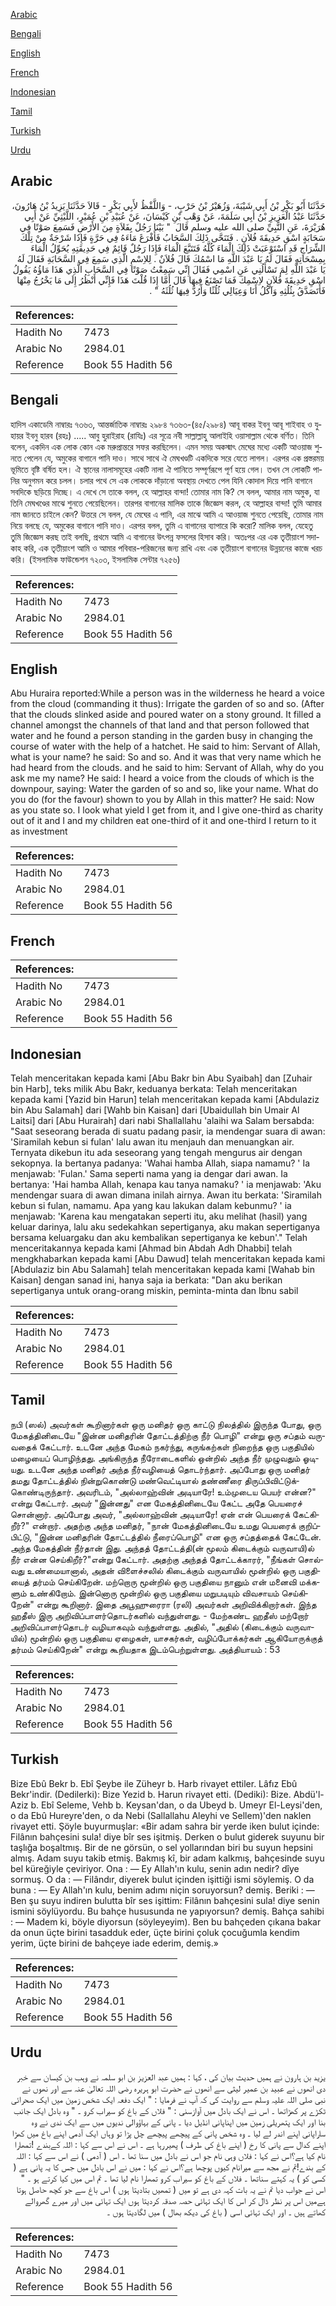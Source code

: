 [Arabic](#arabic)

[Bengali](#bengali)

[English](#english)

[French](#french)

[Indonesian](#indonesian)

[Tamil](#tamil)

[Turkish](#turkish)

[Urdu](#urdu)

## Arabic


<div dir="rtl" lang="ar" style={{fontSize:'larger',backgroundColor:'#f8f9fa',padding:20}}>
حَدَّثَنَا أَبُو بَكْرِ بْنُ أَبِي شَيْبَةَ، وَزُهَيْرُ بْنُ حَرْبٍ، - وَاللَّفْظُ لأَبِي بَكْرٍ - قَالاَ حَدَّثَنَا يَزِيدُ بْنُ هَارُونَ، حَدَّثَنَا عَبْدُ الْعَزِيزِ بْنُ أَبِي سَلَمَةَ، عَنْ وَهْبِ بْنِ كَيْسَانَ، عَنْ عُبَيْدِ بْنِ عُمَيْرٍ، اللَّيْثِيِّ عَنْ أَبِي هُرَيْرَةَ، عَنِ النَّبِيِّ صلى الله عليه وسلم قَالَ ‏ "‏ بَيْنَا رَجُلٌ بِفَلاَةٍ مِنَ الأَرْضِ فَسَمِعَ صَوْتًا فِي سَحَابَةٍ اسْقِ حَدِيقَةَ فُلاَنٍ ‏.‏ فَتَنَحَّى ذَلِكَ السَّحَابُ فَأَفْرَغَ مَاءَهُ فِي حَرَّةٍ فَإِذَا شَرْجَةٌ مِنْ تِلْكَ الشِّرَاجِ قَدِ اسْتَوْعَبَتْ ذَلِكَ الْمَاءَ كُلَّهُ فَتَتَبَّعَ الْمَاءَ فَإِذَا رَجُلٌ قَائِمٌ فِي حَدِيقَتِهِ يُحَوِّلُ الْمَاءَ بِمِسْحَاتِهِ فَقَالَ لَهُ يَا عَبْدَ اللَّهِ مَا اسْمُكَ قَالَ فُلاَنٌ ‏.‏ لِلاِسْمِ الَّذِي سَمِعَ فِي السَّحَابَةِ فَقَالَ لَهُ يَا عَبْدَ اللَّهِ لِمَ تَسْأَلُنِي عَنِ اسْمِي فَقَالَ إِنِّي سَمِعْتُ صَوْتًا فِي السَّحَابِ الَّذِي هَذَا مَاؤُهُ يَقُولُ اسْقِ حَدِيقَةَ فُلاَنٍ لاِسْمِكَ فَمَا تَصْنَعُ فِيهَا قَالَ أَمَّا إِذَا قُلْتَ هَذَا فَإِنِّي أَنْظُرُ إِلَى مَا يَخْرُجُ مِنْهَا فَأَتَصَدَّقُ بِثُلُثِهِ وَآكُلُ أَنَا وَعِيَالِي ثُلُثًا وَأَرُدُّ فِيهَا ثُلُثَهُ ‏"‏ ‏.‏
</div>
<div style={{backgroundColor:'#f8f9fa',padding:20, marginBottom: 10}}><table> <thead> <tr> <th>References:</th> <th></th> </tr> </thead> <tbody><tr><td>Hadith No</td><td>7473</td></tr><tr><td>Arabic No</td><td>2984.01</td></tr><tr><td>Reference</td><td>Book 55 Hadith 56</td></tr></tbody></table></div>

## Bengali


<div dir="ltr" lang="bn" style={{fontSize:'larger',backgroundColor:'#f8f9fa',padding:20}}>
হাদিস একাডেমি নাম্বারঃ ৭৩৬৩, আন্তর্জাতিক নাম্বারঃ ২৯৮৪ ৭৩৬৩-(৪৫/২৯৮৪) আবূ বাকর ইবনু আবূ শাইবাহ ও যুহায়র ইবনু হারব (রহঃ) ..... আবু হুরাইরাহ (রাযিঃ) এর সূত্রে নবী সাল্লাল্লাহু আলাইহি ওয়াসাল্লাম থেকে বর্ণিত। তিনি বলেন, একদিন এক লোক কোন এক মরুপ্রান্তরে সফর করছিলেন। এমন সময় অকস্মাৎ মেঘের মধ্যে একটি আওয়াজ শুনতে পেলেন যে, অমুকের বাগানে পানি দাও। সাথে সাথে ঐ মেঘখণ্ডটি একদিকে সরে যেতে লাগল। এরপর এক প্রস্তরময় ভূমিতে বৃষ্টি বর্ষিত হল। ঐ স্থানের নালাসমূহের একটি নালা ঐ পানিতে সম্পূর্ণরূপে পূর্ণ হয়ে গেল। তখন সে লোকটি পানির অনুগমন করে চলল। চলার পথে সে এক লোককে দাঁড়ানো অবস্থায় দেখতে পেল যিনি কোদাল দিয়ে পানি বাগানে সবদিকে ছড়িয়ে দিচ্ছে। এ দেখে সে তাকে বলল, হে আল্লাহর বান্দা! তোমার নাম কি? সে বলল, আমার নাম অমুক, যা তিনি মেঘখণ্ডের মাঝে শুনতে পেয়েছিলেন। তারপর বাগানের মালিক তাকে জিজ্ঞেস করল, হে আল্লাহর বান্দা! তুমি আমার নাম জানতে চাইলে কেন? উত্তরে সে বলল, যে মেঘের এ পানি, এর মাঝে আমি এ আওয়াজ শুনতে পেয়েছি, তোমার নাম নিয়ে বলছে যে, অমুকের বাগানে পানি দাও। এরপর বলল, তুমি এ বাগানের ব্যাপারে কি করো? মালিক বলল, যেহেতু তুমি জিজ্ঞেস করছ তাই বলছি, প্রথমে আমি এ বাগানের উৎপন্ন ফসলের হিসাব করি। অতঃপর এর এক তৃতীয়াংশ সদাকাহ করি, এক তৃতীয়াংশ আমি ও আমার পবিবার-পরিজনের জন্য রাখি এবং এক তৃতীয়াংশ বাগানের উন্নয়নের কাজে খরচ করি। (ইসলামিক ফাউন্ডেশন ৭২০৩, ইসলামিক সেন্টার ৭২৫৬)
</div>
<div style={{backgroundColor:'#f8f9fa',padding:20, marginBottom: 10}}><table> <thead> <tr> <th>References:</th> <th></th> </tr> </thead> <tbody><tr><td>Hadith No</td><td>7473</td></tr><tr><td>Arabic No</td><td>2984.01</td></tr><tr><td>Reference</td><td>Book 55 Hadith 56</td></tr></tbody></table></div>

## English


<div dir="ltr" lang="en" style={{fontSize:'larger',backgroundColor:'#f8f9fa',padding:20}}>
Abu Huraira reported:While a person was in the wilderness he heard a voice from the cloud (commanding it thus): Irrigate the garden of so and so. (After that the clouds slinked aside and poured water on a stony ground. It filled a channel amongst the channels of that land and that person followed that water and he found a person standing in the garden busy in changing the course of water with the help of a hatchet. He said to him: Servant of Allah, what is your name? he said: So and so. And it was that very name which he had heard from the clouds. and he said to him: Servant of Allah, why do you ask me my name? He said: I heard a voice from the clouds of which is the downpour, saying: Water the garden of so and so, like your name. What do you do (for the favour) shown to you by Allah in this matter? He said: Now as you state so. I look what yield I get from it, and I give one-third as charity out of it and I and my children eat one-third of it and one-third I return to it as investment
</div>
<div style={{backgroundColor:'#f8f9fa',padding:20, marginBottom: 10}}><table> <thead> <tr> <th>References:</th> <th></th> </tr> </thead> <tbody><tr><td>Hadith No</td><td>7473</td></tr><tr><td>Arabic No</td><td>2984.01</td></tr><tr><td>Reference</td><td>Book 55 Hadith 56</td></tr></tbody></table></div>

## French


<div dir="ltr" lang="fr" style={{fontSize:'larger',backgroundColor:'#f8f9fa',padding:20}}>

</div>
<div style={{backgroundColor:'#f8f9fa',padding:20, marginBottom: 10}}><table> <thead> <tr> <th>References:</th> <th></th> </tr> </thead> <tbody><tr><td>Hadith No</td><td>7473</td></tr><tr><td>Arabic No</td><td>2984.01</td></tr><tr><td>Reference</td><td>Book 55 Hadith 56</td></tr></tbody></table></div>

## Indonesian


<div dir="ltr" lang="id" style={{fontSize:'larger',backgroundColor:'#f8f9fa',padding:20}}>
Telah menceritakan kepada kami [Abu Bakr bin Abu Syaibah] dan [Zuhair bin Harb], teks milik Abu Bakr, keduanya berkata: Telah menceritakan kepada kami [Yazid bin Harun] telah menceritakan kepada kami [Abdulaziz bin Abu Salamah] dari [Wahb bin Kaisan] dari [Ubaidullah bin Umair Al Laitsi] dari [Abu Hurairah] dari nabi Shallallahu 'alaihi wa Salam bersabda: "Saat seseorang berada di suatu padang pasir, ia mendengar suara di awan: 'Siramilah kebun si fulan' lalu awan itu menjauh dan menuangkan air. Ternyata dikebun itu ada seseorang yang tengah mengurus air dengan sekopnya. Ia bertanya padanya: 'Wahai hamba Allah, siapa namamu? ' Ia menjawab: 'Fulan.' Sama seperti nama yang ia dengar dari awan. Ia bertanya: 'Hai hamba Allah, kenapa kau tanya namaku? ' ia menjawab: 'Aku mendengar suara di awan dimana inilah airnya. Awan itu berkata: 'Siramilah kebun si fulan, namamu. Apa yang kau lakukan dalam kebunmu? ' ia menjawab: 'Karena kau mengatakan seperti itu, aku melihat (hasil) yang keluar darinya, lalu aku sedekahkan sepertiganya, aku makan sepertiganya bersama keluargaku dan aku kembalikan sepertiganya ke kebun'." Telah menceritakannya kepada kami [Ahmad bin Abdah Adh Dhabbi] telah mengkhabarkan kepada kami [Abu Dawud] telah menceritakan kepada kami [Abdulaziz bin Abu Salamah] telah menceritakan kepada kami [Wahab bin Kaisan] dengan sanad ini, hanya saja ia berkata: "Dan aku berikan sepertiganya untuk orang-orang miskin, peminta-minta dan Ibnu sabil
</div>
<div style={{backgroundColor:'#f8f9fa',padding:20, marginBottom: 10}}><table> <thead> <tr> <th>References:</th> <th></th> </tr> </thead> <tbody><tr><td>Hadith No</td><td>7473</td></tr><tr><td>Arabic No</td><td>2984.01</td></tr><tr><td>Reference</td><td>Book 55 Hadith 56</td></tr></tbody></table></div>

## Tamil


<div dir="ltr" lang="ta" style={{fontSize:'larger',backgroundColor:'#f8f9fa',padding:20}}>
நபி (ஸல்) அவர்கள் கூறினார்கள் ஒரு மனிதர் ஒரு காட்டு நிலத்தில் இருந்த போது, ஒரு மேகத்தினிடையே "இன்ன மனிதரின் தோட்டத்திற்கு நீர் பொழி" என்று ஒரு சப்தம் வருவதைக் கேட்டார். உடனே அந்த மேகம் நகர்ந்து, கருங்கற்கள் நிறைந்த ஒரு பகுதியில் மழையைப் பொழிந்தது. அங்கிருந்த நீரோடைகளில் ஒன்றில் அந்த நீர் முழுவதும் ஓடியது. உடனே அந்த மனிதர் அந்த நீர்வழியைத் தொடர்ந்தார். அப்போது ஒரு மனிதர் தமது தோட்டத்தில் நின்றுகொண்டு மண்வெட்டியால் தண்ணீரை திருப்பிவிட்டுக்கொண்டிருந்தார். அவரிடம், "அல்லாஹ்வின் அடியாரே! உம்முடைய பெயர் என்ன?" என்று கேட்டார். அவர் "இன்னது" என மேகத்தினிடையே கேட்ட அதே பெயரைச் சொன்னார். அப்போது அவர், "அல்லாஹ்வின் அடியாரே! ஏன் என் பெயரைக் கேட்கிறீர்?" என்றார். அதற்கு அந்த மனிதர், "நான் மேகத்தினிடையே உமது பெயரைக் குறிப்பிட்டு, "இன்ன மனிதரின் தோட்டத்தில் நீரைப்பொழி" என ஒரு சப்தத்தைக் கேட்டேன். அந்த மேகத்தின் நீர்தான் இது. அந்தத் தோட்டத்தி(ன் மூலம் கிடைக்கும் வருவாயி)ல் நீர் என்ன செய்கிறீர்?"என்று கேட்டார். அதற்கு அந்தத் தோட்டக்காரர், "நீங்கள் சொல்வது உண்மையானால், அதன் விளைச்சலில் கிடைக்கும் வருவாயில் மூன்றில் ஒரு பகுதியைத் தர்மம் செய்கிறேன். மற்றொரு மூன்றில் ஒரு பகுதியை நானும் என் மனைவி மக்களும் உண்கிறோம். இன்னொரு மூன்றில் ஒரு பகுதியை மறுபடியும் விவசாயம் செய்கிறேன்" என்று கூறினார். இதை அபூஹுரைரா (ரலி) அவர்கள் அறிவிக்கிறார்கள். இந்த ஹதீஸ் இரு அறிவிப்பாளர்தொடர்களில் வந்துள்ளது. - மேற்கண்ட ஹதீஸ் மற்றோர் அறிவிப்பாளர்தொடர் வழியாகவும் வந்துள்ளது. அதில், "அதில் (கிடைக்கும் வருவாயில்) மூன்றில் ஒரு பகுதியை ஏழைகள், யாசகர்கள், வழிப்போக்கர்கள் ஆகியோருக்குத் தர்மம் செய்கிறேன்" என்று கூறியதாக இடம்பெற்றுள்ளது. அத்தியாயம் : 53
</div>
<div style={{backgroundColor:'#f8f9fa',padding:20, marginBottom: 10}}><table> <thead> <tr> <th>References:</th> <th></th> </tr> </thead> <tbody><tr><td>Hadith No</td><td>7473</td></tr><tr><td>Arabic No</td><td>2984.01</td></tr><tr><td>Reference</td><td>Book 55 Hadith 56</td></tr></tbody></table></div>

## Turkish


<div dir="ltr" lang="tr" style={{fontSize:'larger',backgroundColor:'#f8f9fa',padding:20}}>
Bize Ebû Bekr b. Ebî Şeybe ile Züheyr b. Harb rivayet ettiler. Lâfız Ebû Bekr'indir. (Dedilerki): Bize Yezid b. Harun rivayet etti. (Dediki): Bize. Abdü'l-Aziz b. Ebî Seleme, Vehb b. Keysan'dan, o da Ubeyd b. Umeyr El-Leysi'den, o da Ebû Hureyre'den, o da Nebi (Sallallahu Aleyhi ve Sellem)'den naklen rivayet etti. Şöyle buyurmuşlar: «Bir adam sahra bir yerde iken bulut içinde: Filânın bahçesini sula! diye bîr ses işitmiş. Derken o bulut giderek suyunu bir taşlığa boşaltmış. Bir de ne görsün, o sel yollarından biri bu suyun hepsini almış. Adam suyu takib etmiş. Bakmış kî, bir adam kalkmış, bahçesinde suyu bel küreğiyle çeviriyor. Ona : — Ey Allah'ın kulu, senin adın nedir? dîye sormuş. O da : — Filândır, diyerek bulut içinden işittiği ismi söylemiş. O da buna : — Ey Allah'ın kulu, benim adımı niçin soruyorsun? demiş. Beriki : — Ben şu suyu indiren bulutta bîr ses işittim: Filânın bahçesini sula! diye senin ismini söylüyordu. Bu bahçe hususunda ne yapıyorsun? demiş. Bahça sahibi : — Madem ki, böyle diyorsun (söyleyeyim). Ben bu bahçeden çıkana bakar da onun üçte birini tasadduk eder, üçte birini çoluk çocuğumla kendim yerim, üçte birini de bahçeye iade ederim, demiş.»
</div>
<div style={{backgroundColor:'#f8f9fa',padding:20, marginBottom: 10}}><table> <thead> <tr> <th>References:</th> <th></th> </tr> </thead> <tbody><tr><td>Hadith No</td><td>7473</td></tr><tr><td>Arabic No</td><td>2984.01</td></tr><tr><td>Reference</td><td>Book 55 Hadith 56</td></tr></tbody></table></div>

## Urdu


<div dir="rtl" lang="ur" style={{fontSize:'larger',backgroundColor:'#f8f9fa',padding:20}}>
یزید بن ہارون نے ہمیں حدیث بیان کی ، کہا : ہمیں عبد العزیز بن ابو سلمہ نے وہب بن کیسان سے خبر دی انھوں نے عبید بن عمیر لیثی سے انھوں نے حضرت ابو ہریرہ رضی اللہ تعالیٰ عنہ سے اور نھوں نے نبی صلی اللہ علیہ وسلم سے روایت کی کہ آپ نے فرمایا : " ایک دفعہ ایک شخص زمین میں ایک صحرائی ٹکڑے پر کھڑاتھا ۔ اس نے ایک بادل میں آوازسنی : " فلاں کے باغ کو سیراب کرو ۔ " وہ بادل ایک جانب بنا اور ایک پتھریلی زمین میں اپناپانی انڈیل دیا ۔ پانی کے بہاؤوالی ندیوں میں سے ایک ندی نے وہ ساراپانی اپنے اندر لے لیا ۔ وہ شخص پانی کے پیچھے پیچھے چل پڑا تو وہاں ایک آدمی اپنے باغ میں کھڑا اپنے کدال سے پانی کا رخ ( اپنے باغ کی طرف ) پھیررہا ہے ۔ اس نے اس سے کہا : اللہ کےبندے !تمھارا نام کیا ہے؟اس نے کہا : فلاں وہی نام جو اس نے بادل میں سنا تھا ۔ اس ( آدمی ) نے اس سے کہا : اللہ کے بندے!تم نے مجھ سے میرانام کیوں پوچھا ہے؟اس نے کہا : میں نے اس بادل میں جس کا یہ پانی ہے ( کسی کو ) یہ کہتے سناتھا ۔ فلاں کے باغ کو سیراب کرو تمھارا نام لیا تھا ۔ تم اس میں کیا کرتے ہو ۔ " اس نے جواب دیا تم نے یہ بات کہہ دی ہے تو میں ( تمھیں بتادیتا ہوں ) اس باغ سے جو کچھ حاصل ہوتا ہےمیں اس پر نظر ڈال کر اس کا ایک تہائی حصہ صدقہ کردیتا ہوں ایک تہائی میں اور میرے گھروالے کھاتے ہیں ۔ اور ایک تہائی اسی ( باغ کی دیکھ بھال ) میں لگادیتا ہوں ۔
</div>
<div style={{backgroundColor:'#f8f9fa',padding:20, marginBottom: 10}}><table> <thead> <tr> <th>References:</th> <th></th> </tr> </thead> <tbody><tr><td>Hadith No</td><td>7473</td></tr><tr><td>Arabic No</td><td>2984.01</td></tr><tr><td>Reference</td><td>Book 55 Hadith 56</td></tr></tbody></table></div>